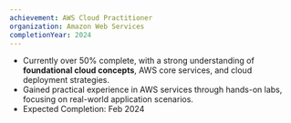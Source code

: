 ```yaml
---
achievement: AWS Cloud Practitioner
organization: Amazon Web Services
completionYear: 2024
---
```


- Currently over 50\% complete, with a strong understanding of **foundational cloud concepts**, AWS core services, and cloud deployment strategies.
- Gained practical experience in AWS services through hands-on labs, focusing on real-world application scenarios.
- Expected Completion: Feb 2024

